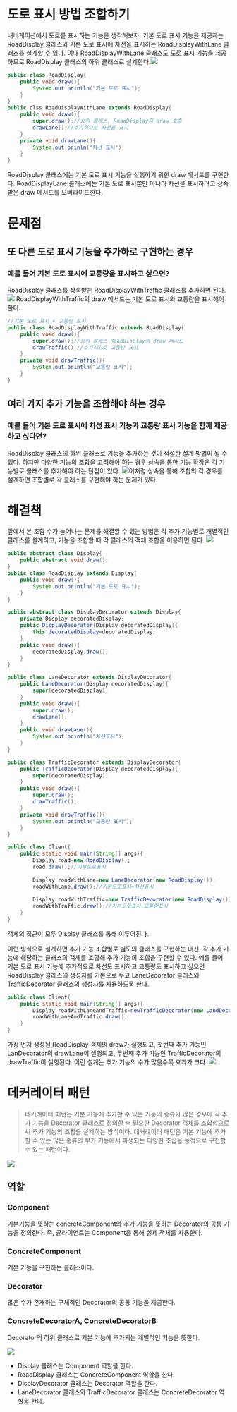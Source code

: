 # 도로 표시 방법 조합하기
내비게이션에서 도로를 표시하는 기능을 생각해보자. 기본 도로 표시 기능을 제공하는 RoadDisplay 클래스와 기본 도로 표시에 차선을 표시하는 RoadDisplayWithLane 클래스를 설계할 수 있다. 이때 RoadDisplayWithLane 클래스도 도로 표시 기능을 제공하므로 RoadDisplay 클래스의 하위 클래스로 설계한다.![](https://velog.velcdn.com/images/yh_lee/post/0ef0c10c-163f-46d8-b742-d7526b0be232/image.png)

```java
public class RoadDisplay{
	public void draw(){
    	System.out.println("기본 도로 표시");
    }
}
public clss RoadDisplayWithLane extends RoadDisplay{
	public void draw(){
    	super.draw();//상위 클래스, RoadDisplay의 draw 호출
        drawLane();//추가적으로 차선을 표시
    }	
    private void drawLane(){
    	System.out.prinln("차선 표시");
    }	
}	

```
RoadDisplay 클래스에는 기본 도로 표시 기능을 실행하기 위한 draw 메서드를 구현한다. RoadDisplayLane 클래스에는 기본 도로 표시뿐만 아니라 차선을 표시하려고 상속받은 draw 메서드를 오버라이드한다. 
# 문제점
## 또 다른 도로 표시 기능을 추가하로 구현하는 경우
### 예를 들어 기본 도로 표시에 교통량을 표시하고 싶으면?
RoadDisplay 클래스를 상속받는 RoadDisplayWithTraffic 클래스를 추가하면 된다.![](https://velog.velcdn.com/images/yh_lee/post/573322c5-19dd-4da2-9ed7-2f74d94eccc3/image.png)
RoadDisplayWithTraffic의 draw 메서드는 기본 도로 표시와 교통량을 표시해야 한다. 
```java
//기본 도로 표시 + 교통량 표시 
public class RoadDisplayWithTraffic extends RoadDisplay{
	public void draw(){
    	super.draw();//상위 클래스 RoadDisplay의 draw 메서드
        drawTraffic();//추가적으로 교통량 표시
    }	
    private void drawTraffic(){
    	System.out.println("교통량 표시");
    }
}
```
## 여러 가지 추가 기능을 조합해야 하는 경우
### 예를 들어 기본 도로 표시에 차선 표시 기능과 교통량 표시 기능을 함께 제공하고 싶다면?
RoadDisplay 클래스의 하위 클래스로 기능을 추가하는 것이 적절한 설계 방법이 될 수 있다. 하지만 다양한 기능의 조합을 고려해야 하는 경우 상속을 통한 기능 확장은 각 기능별로 클래스를 추가해야 하는 단점이 있다. ![](https://velog.velcdn.com/images/yh_lee/post/a43067da-e0f4-450a-bac8-3af068ed2cd1/image.png)이처럼 상속을 통해 조합의 각 경우를 설계하면 조합별로 각 클래스를 구현해야 하는 문제가 있다.  

# 해결책
앞에서 본 조합 수가 늘어나는 문제를 해결할 수 있는 방법은 각 추가 기능별로 개별적인 클래스를 설계하고, 기능을 조합할 때 각 클래스의 객체 조합을 이용하면 된다. ![](https://velog.velcdn.com/images/yh_lee/post/fdca51e1-275c-435a-91e2-9370d6aa01e6/image.png)
```java
public abstract class Display{
	public abstract void draw();
}
public class RoadDisplay extends Display{
	public void draw(){
    	System.out.println("기본 도로 표시");
    }
}

public abstract class DisplayDecorator extends Display{
	private Display decoratedDisplay;
    public DisplayDecorator(Display decoratedDisplay){
    	this.decoratedDisplay=decoratedDisplay;
    }
    public void draw(){
    	decoratedDisplay.draw();
    }
}

public class LaneDecorator extends DisplayDecorator{
	public LaneDecorator(Display decoratedDisplay){
    	super(decoratedDisplay);
    }	
    public void draw(){
    	super.draw();
        drawLane();
    }
    public void drawLane(){
    	System.out.println("차선표시");
	}
}

public class TrafficDecorator extends DisplayDecorator{
	public TrafficDecorator(Display decoratedDisplay){
    	super(decoratedDisplay);
    }	
    public void draw(){
    	super.draw();
        drawTraffic();
    }
    private void drawTraffic(){
    	System.out.println("교통량 표시");
    }
}
```
```java
public class Client{
	public static void main(String[] args){
    	Display road=new RoadDisplay();
        road.draw();//기본도로표시
        
        Display roadWithLane=new LaneDecorator(new RoadDisplay());
        roadWithLane.draw();//기본도로표시+차선표시
        
        Display roadWithTraffic=new TrafficDecorator(new RoadDisplay());
        roadWithTraffic.draw();//기본도로표시+교통량표시
    }	
}
```
객체의 접근이 모두 Display 클래스를 통해 이루어진다.

이런 방식으로 설계하면 추가 기능 조합별로 별도의 클래스를 구현하는 대신, 각 추가 기능에 해당하는 클래스의 객체를 조합해 추가 기능의 조합을 구현할 수 있다. 
예를 들어 기본 도로 표시 기능에 추가적으로 차선도 표시하고 교통량도 표시하고 싶으면 RoadDisplay 클래스의 생성자를 기본으로 두고 LaneDecorator 클래스와 TrafficDecorator 클래스의 생성자를 사용하도록 한다.
```java
public class Client{
	public static void main(String[] args){
    	Display roadWithLaneAndTraffic=newTrafficDecorator(new LandDecorator(new RoadDisplay()));
        roadWithLaneAndTraffic.draw();
    }
}
```
가장 먼저 생성된 RoadDisplay 객체의 draw가 실행되고, 첫번째 추가 기능인 LanDecorator의 drawLane이 샐행되고, 두번째 추가 기능인 TrafficDecorator의 drawTraffic이 실행된다. 
이런 설계는 추가 기능의 수가 많을수록 효과가 크다. ![](https://velog.velcdn.com/images/yh_lee/post/aa008483-7a70-4164-bd47-05e4fd88262e/image.png)

# 데커레이터 패턴
> 데커레이터 패턴은 기본 기능에 추가할 수 있는 기능의 종류가 많은 경우에 각 추가 기능을 Decorator 클래스로 정의한 후 필요한 Decorator 객체를 조합함으로써 추가 기능의 조합을 설계하는 방식이다.
데커레이터 패턴은 기본 기능에 추가할 수 있는 많은 종류의 부가 기능에서 파생되는 다양한 조랍을 동적으로 구현할 수 있는 패턴이다.

![](https://velog.velcdn.com/images/yh_lee/post/bddf031e-227a-463d-9719-0c37fa8d67fb/image.png)
## 역할
### Component 
기본기능을 뜻하는 concreteComponent와 추가 기능을 뜻하는 Decorator의 공통 기능을 정의한다. 즉, 클라이언트는 Component를 통해 실제 객체를 사용한다.

### ConcreteComponent
기본 기능을 구현하는 클래스이다. 
### Decorator
많은 수가 존재하는 구체적인 Decorator의 공통 기능을 제공한다.

### ConcreteDecoratorA, ConcreteDecoratorB
Decorator의 하위 클래스로 기본 기능에 추가되는 개별적인 기능을 뜻한다.


![](https://velog.velcdn.com/images/yh_lee/post/ee3298d4-f9d9-4562-afe1-4fd6ee6653ff/image.png)
- Display 클래스는 Component 역할을 한다. 
- RoadDisplay 클래스는 ConcreteComponent 역할을 한다.
- DisplayDecorator 클래스는 Decorator 역할을 한다.
- LaneDecorator 클래스와 TrafficDecorator 클래스는 ConcreteDecorator 역할을 한다.